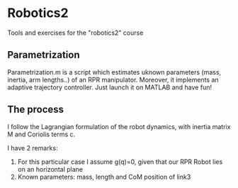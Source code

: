 # Robotics2
Tools and exercises for the "robotics2" course

## Parametrization 
Parametrization.m is a script which estimates uknown parameters (mass, inertia, arm lengths..) of an RPR manipulator. Moreover, it implements an adaptive trajectory controller. Just launch it on MATLAB and have fun! <br/>
## The process
I follow the Lagrangian formulation of the robot dynamics, with inertia matrix M and Coriolis terms c. 

I have 2 remarks:
1) For this particular case I assume g(q)=0, given that our RPR Robot lies on an horizontal plane <br/>
2) Known parameters: mass, length and CoM position of link3  <br/>
